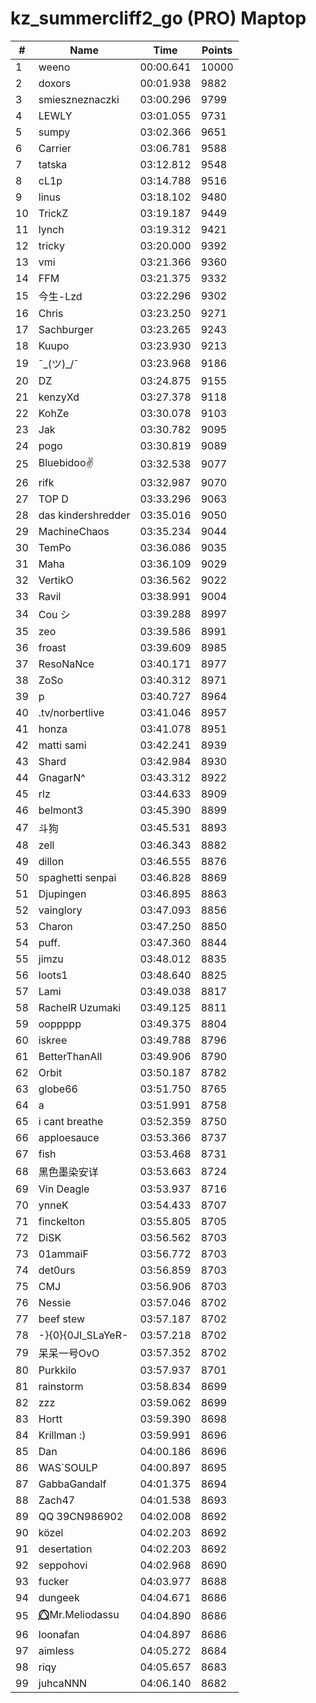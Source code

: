 # kz_summercliff2_go (PRO) Maptop

|  # | Name | Time | Points |
|-------------- | -------------- | -------------- | -------------- | 
| 1 | weeno | 00:00.641 | 10000 | 
| 2 | doxors | 00:01.938 | 9882 | 
| 3 | smieszneznaczki | 03:00.296 | 9799 | 
| 4 | LEWLY | 03:01.055 | 9731 | 
| 5 | sumpy | 03:02.366 | 9651 | 
| 6 | Carrier | 03:06.781 | 9588 | 
| 7 | tatska | 03:12.812 | 9548 | 
| 8 | cL1p | 03:14.788 | 9516 | 
| 9 | linus | 03:18.102 | 9480 | 
| 10 | TrickZ | 03:19.187 | 9449 | 
| 11 | lynch | 03:19.312 | 9421 | 
| 12 | tricky | 03:20.000 | 9392 | 
| 13 | vmi | 03:21.366 | 9360 | 
| 14 | FFM | 03:21.375 | 9332 | 
| 15 | 今生-Lzd | 03:22.296 | 9302 | 
| 16 | Chris | 03:23.250 | 9271 | 
| 17 | Sachburger | 03:23.265 | 9243 | 
| 18 | Kuupo | 03:23.930 | 9213 | 
| 19 | ¯\_(ツ)_/¯ | 03:23.968 | 9186 | 
| 20 | DZ | 03:24.875 | 9155 | 
| 21 | kenzyXd | 03:27.378 | 9118 | 
| 22 | KohZe | 03:30.078 | 9103 | 
| 23 | Jak | 03:30.782 | 9095 | 
| 24 | pogo | 03:30.819 | 9089 | 
| 25 | Bluebidoo✌ | 03:32.538 | 9077 | 
| 26 | rifk | 03:32.987 | 9070 | 
| 27 | TOP D | 03:33.296 | 9063 | 
| 28 | das kindershredder | 03:35.016 | 9050 | 
| 29 | MachineChaos | 03:35.234 | 9044 | 
| 30 | TemPo | 03:36.086 | 9035 | 
| 31 | Maha | 03:36.109 | 9029 | 
| 32 | VertikO | 03:36.562 | 9022 | 
| 33 | Ravil | 03:38.991 | 9004 | 
| 34 | Cou シ | 03:39.288 | 8997 | 
| 35 | zeo | 03:39.586 | 8991 | 
| 36 | froast | 03:39.609 | 8985 | 
| 37 | ResoNaNce | 03:40.171 | 8977 | 
| 38 | ZoSo | 03:40.312 | 8971 | 
| 39 | p | 03:40.727 | 8964 | 
| 40 | .tv/norbertlive | 03:41.046 | 8957 | 
| 41 | honza | 03:41.078 | 8951 | 
| 42 | matti sami | 03:42.241 | 8939 | 
| 43 | Shard | 03:42.984 | 8930 | 
| 44 | GnagarN^ | 03:43.312 | 8922 | 
| 45 | rlz | 03:44.633 | 8909 | 
| 46 | belmont3 | 03:45.390 | 8899 | 
| 47 | 斗狗 | 03:45.531 | 8893 | 
| 48 | zell | 03:46.343 | 8882 | 
| 49 | dillon | 03:46.555 | 8876 | 
| 50 | spaghetti senpai | 03:46.828 | 8869 | 
| 51 | Djupingen | 03:46.895 | 8863 | 
| 52 | vainglory | 03:47.093 | 8856 | 
| 53 | Charon | 03:47.250 | 8850 | 
| 54 | puff. | 03:47.360 | 8844 | 
| 55 | jimzu | 03:48.012 | 8835 | 
| 56 | loots1 | 03:48.640 | 8825 | 
| 57 | Lami | 03:49.038 | 8817 | 
| 58 | RachelR Uzumaki | 03:49.125 | 8811 | 
| 59 | ooppppp | 03:49.375 | 8804 | 
| 60 | iskree | 03:49.788 | 8796 | 
| 61 | BetterThanAll | 03:49.906 | 8790 | 
| 62 | Orbit | 03:50.187 | 8782 | 
| 63 | globe66 | 03:51.750 | 8765 | 
| 64 | a | 03:51.991 | 8758 | 
| 65 | i cant breathe | 03:52.359 | 8750 | 
| 66 | apploesauce | 03:53.366 | 8737 | 
| 67 | fish | 03:53.468 | 8731 | 
| 68 | 黑色墨染安详 | 03:53.663 | 8724 | 
| 69 | Vin Deagle | 03:53.937 | 8716 | 
| 70 | ynneK | 03:54.433 | 8707 | 
| 71 | finckelton | 03:55.805 | 8705 | 
| 72 | DiSK | 03:56.562 | 8703 | 
| 73 | 01ammaiF | 03:56.772 | 8703 | 
| 74 | det0urs | 03:56.859 | 8703 | 
| 75 | CMJ | 03:56.906 | 8703 | 
| 76 | Nessie | 03:57.046 | 8702 | 
| 77 | beef stew | 03:57.187 | 8702 | 
| 78 | -}{0}{0JI_SLaYeR- | 03:57.218 | 8702 | 
| 79 | 呆呆一号OvO | 03:57.352 | 8702 | 
| 80 | Purkkilo | 03:57.937 | 8701 | 
| 81 | rainstorm | 03:58.834 | 8699 | 
| 82 | zzz | 03:59.062 | 8699 | 
| 83 | Hortt | 03:59.390 | 8698 | 
| 84 | Krillman :) | 03:59.991 | 8696 | 
| 85 | Dan | 04:00.186 | 8696 | 
| 86 | WAS`SOULP | 04:00.897 | 8695 | 
| 87 | GabbaGandalf | 04:01.375 | 8694 | 
| 88 | Zach47 | 04:01.538 | 8693 | 
| 89 | QQ 39CN986902 | 04:02.008 | 8692 | 
| 90 | közel | 04:02.203 | 8692 | 
| 91 | desertation | 04:02.203 | 8692 | 
| 92 | seppohovi | 04:02.968 | 8690 | 
| 93 | fucker | 04:03.977 | 8688 | 
| 94 | dungeek | 04:04.671 | 8686 | 
| 95 | ⭕⃤Mr.Meliodassu | 04:04.890 | 8686 | 
| 96 | loonafan | 04:04.897 | 8686 | 
| 97 | aimless | 04:05.272 | 8684 | 
| 98 | riqy | 04:05.657 | 8683 | 
| 99 | juhcaNNN | 04:06.140 | 8682 | 

